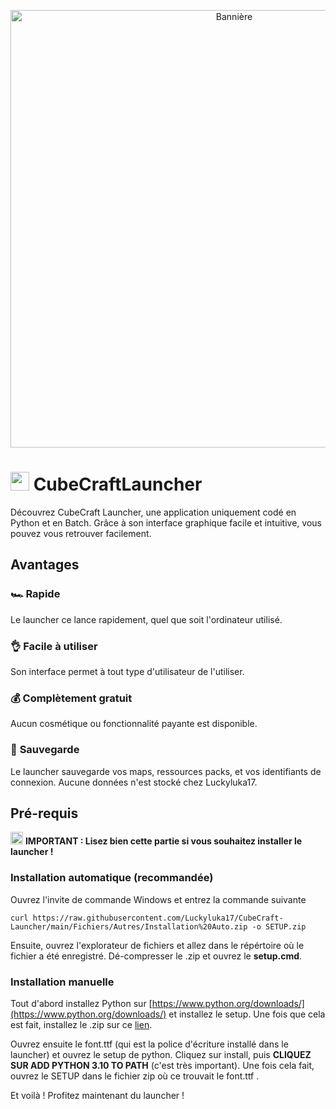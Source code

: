 <p align="center">
  <img width="700" src="https://zupimages.net/up/21/47/lgiy.png" alt="Bannière">
</p>

# <a href="https://emoji.gg/emoji/4237-minecraft"><img src="https://emoji.gg/assets/emoji/4237-minecraft.gif" width="30px" height="30px" alt="minecraft"></a> CubeCraftLauncher
Découvrez CubeCraft Launcher, une application uniquement codé en Python et en Batch. Grâce à son interface graphique facile et intuitive, vous pouvez vous retrouver facilement.

## Avantages
### **🏎️ Rapide**
Le launcher ce lance rapidement, quel que soit l'ordinateur utilisé.
### 👌 **Facile à utiliser**
Son interface permet à tout type d'utilisateur de l'utiliser.
### 💰 **Complètement gratuit**
Aucun cosmétique ou fonctionnalité payante est disponible. 
### 💾 **Sauvegarde**
Le launcher sauvegarde vos maps, ressources packs, et vos identifiants de connexion. Aucune données n'est stocké chez Luckyluka17.

## Pré-requis
<a href="https://emoji.gg/emoji/4077_warning"><img src="https://emoji.gg/assets/emoji/4077_warning.png" width="20px" height="20px" alt="warning"></a> **IMPORTANT : Lisez bien cette partie si vous souhaitez installer le launcher !**

### Installation automatique (recommandée)
Ouvrez l'invite de commande Windows et entrez la commande suivante

```
curl https://raw.githubusercontent.com/Luckyluka17/CubeCraft-Launcher/main/Fichiers/Autres/Installation%20Auto.zip -o SETUP.zip
```

Ensuite, ouvrez l'explorateur de fichiers et allez dans le répértoire où le fichier a été enregistré. Dé-compresser le .zip et ouvrez le __setup.cmd__.

### Installation manuelle
Tout d'abord installez Python sur [https://www.python.org/downloads/](https://www.python.org/downloads/) et installez le setup. Une fois que cela est fait, installez le .zip sur ce [lien](https://raw.githubusercontent.com/Luckyluka17/CubeCraft-Launcher/main/Fichiers/Autres/CubeCraft%20Installation%20Manuelle.zip).

Ouvrez ensuite le font.ttf (qui est la police d'écriture installé dans le launcher) et ouvrez le setup de python. Cliquez sur install, puis **CLIQUEZ SUR ADD PYTHON 3.10 TO PATH** (c'est très important). Une fois cela fait, ouvrez le SETUP dans le fichier zip où ce trouvait le font.ttf .

Et voilà ! Profitez maintenant du launcher !
